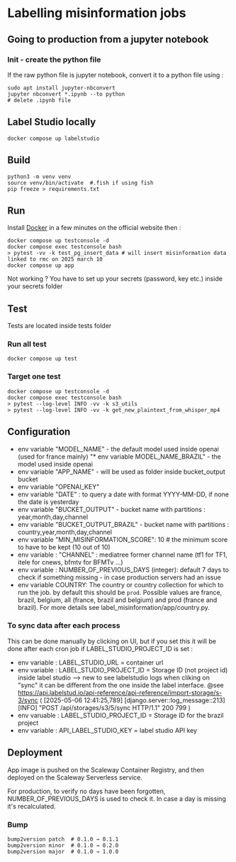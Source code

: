  # Labelling misinformation jobs

 
 ## Going to production from a jupyter notebook

 ### Init - create the python file
 If the raw python file is jupyter notebook, convert it to a python file using :
 ```
 sudo apt install jupyter-nbconvert
 jupyter nbconvert *.ipynb --to python
 # delete .ipynb file
```

## Label Studio locally
```
docker compose up labelstudio
```

## Build
```
python3 -m venv venv
source venv/bin/activate  #.fish if using fish
pip freeze > requirements.txt
```

## Run
Install [Docker](https://www.docker.com/get-started/) in a few minutes on the official website then :
```
docker compose up testconsole -d
docker compose exec testconsole bash
> pytest -vv -k test_pg_insert_data # will insert misinformation data linked to rmc on 2025 march 10
docker compose up app
```

Not working ? You have to set up your secrets (password, key etc.) inside your secrets folder

## Test
Tests are located inside tests folder
### Run all test
```
docker compose up test
```

### Target one test
```
docker compose up testconsole -d
docker compose exec testconsole bash
> pytest --log-level INFO -vv -k s3_utils 
> pytest --log-level INFO -vv -k get_new_plaintext_from_whisper_mp4
```

## Configuration
* env variable "MODEL_NAME" - the default model used inside openai (used for france mainly)
"* env variable MODEL_NAME_BRAZIL" - the model used inside openai
* env variable  "APP_NAME" - will be used as folder inside bucket_output bucket
* env variable "OPENAI_KEY"
* env variable  "DATE" : to query a date with format YYYY-MM-DD, if none the date is yesterday
* env variable  "BUCKET_OUTPUT" - bucket name with partitions : year,month,day,channel
* env variable  "BUCKET_OUTPUT_BRAZIL" - bucket name with partitions : country,year,month,day,channel
* env variable "MIN_MISINFORMATION_SCORE": 10 # the minimum score to have to be kept (10 out of 10)
* env variable : "CHANNEL" : mediatree former channel name (tf1 for TF1, itele for cnews, bfmtv for BFMTv ...)
* env variable : NUMBER_OF_PREVIOUS_DAYS (integer): default 7 days to check if something missing - in case production servers had an issue
* env variable COUNTRY: The country or country collection for which to run the job. by default this should be `prod`. Possible values are france, brazil, belgium, all (france, brazil and belgium) and prod (france and brazil). For more details see label_misinformation/app/country.py.

### To sync data after each process
This can be done manually by clicking on UI, but if you set this it will be done after each cron job if LABEL_STUDIO_PROJECT_ID is set :
* env variable : LABEL_STUDIO_URL = container url
* env variable : LABEL_STUDIO_PROJECT_ID = Storage ID (not project id) inside label studio --> new to see labelstudio logs when cliking on "sync" it can be different from the one inside the label interface. @see https://api.labelstud.io/api-reference/api-reference/import-storage/s-3/sync ( [2025-05-06 12:41:25,789] [django.server::log_message::213] [INFO] "POST /api/storages/s3/5/sync HTTP/1.1" 200 799 )
* env varuable : LABEL_STUDIO_PROJECT_ID = Storage ID for the brazil project
* env variable : API_LABEL_STUDIO_KEY = label studio API key

## Deployment

App image is pushed on the Scaleway Container Registry, and then deployed on the Scaleway Serverless service.

For production, to verify no days have been forgotten, NUMBER_OF_PREVIOUS_DAYS is used to check it. In case a day is missing it's recalculated.

### Bump
```
bump2version patch  # 0.1.0 → 0.1.1
bump2version minor  # 0.1.0 → 0.2.0
bump2version major  # 0.1.0 → 1.0.0
```
